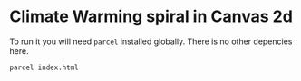 # Climate Warming spiral in Canvas 2d

To run it you will need `parcel` installed globally. There is no other depencies here.

```
parcel index.html
```
